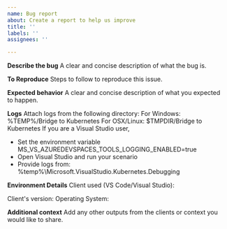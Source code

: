 ```yaml
---
name: Bug report
about: Create a report to help us improve
title: ''
labels: ''
assignees: ''

---
```


**Describe the bug**
A clear and concise description of what the bug is.
 
**To Reproduce**
Steps to follow to reproduce this issue.

<!-- Filling out the information to the below sections is optional --> 
**Expected behavior**
A clear and concise description of what you expected to happen.
 
**Logs**
Attach logs from the following directory:
For Windows: %TEMP%/Bridge to Kubernetes
For OSX/Linux: $TMPDIR/Bridge to Kubernetes
If you are a Visual Studio user,  
- Set the environment variable MS_VS_AZUREDEVSPACES_TOOLS_LOGGING_ENABLED=true
- Open Visual Studio and run your scenario
- Provide logs from: %temp%\Microsoft.VisualStudio.Kubernetes.Debugging
 
**Environment Details**
Client used (VS Code/Visual Studio):
<!-- VS Code: `code --list-extensions --show-versions | find "mindaro.mindaro"` 
     VS:      Visual Studio version --> 
Client's version:
Operating System:
 
**Additional context**
Add any other outputs from the clients or context you would like to share.
